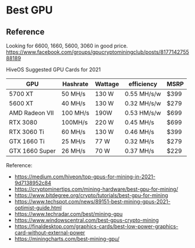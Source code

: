 # Best GPU

## Reference
Looking for 6600, 1660, 5600, 3060 in good price.
https://www.facebook.com/groups/gpucryptominingclub/posts/817714275588189

HiveOS Suggested GPU Cards for 2021

| GPU | Hashrate | Wattage | efficiency | MSRP |
| --- | --- | --- | --- | --- |
| 5700 XT | 50 MH/s | 130 W | 0.55 MH/s/w | $399 |
| 5600 XT | 40 MH/s | 130 W | 0.32 MH/s/w | $279 |
| AMD Radeon VII | 100 MH/s | 190W | 0.53 HM/s/w | $699 |
| RTX 3080 | 100MH/s | 220 W | 0.45 MH/s | $699 | 
| RTX 3060 Ti | 60 MH/s | 130 W | 0.46 MH/s | $399 | 
| GTX 1660 Ti | 25 MH/s | 77 W | 0.32 MH/s | $279 | 
| GTX 1660 Super | 26 MH/s | 70 W | 0.37 MH/s | $229 |

Reference: 
- https://medium.com/hiveon/top-gpus-for-mining-in-2021-9d7138952c84
- https://cryptominertips.com/mining-hardware/best-gpu-for-mining/
- https://www.bitdegree.org/crypto/tutorials/best-gpu-for-mining
- https://www.techspot.com/news/89151-best-mining-gpus-2021-optimist-guide.html
- https://www.techradar.com/best/mining-gpu
- https://www.windowscentral.com/best-gpus-crypto-mining
- https://finaldesktop.com/graphics-cards/best-low-power-graphics-card-without-external-power
- https://miningcharts.com/best-mining-gpu/
